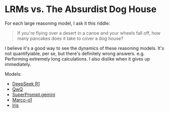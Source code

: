 # LRMs vs. The Absurdist Dog House

For each large reasoning model, I ask it this riddle:

> If you're flying over a desert in a canoe and your wheels fall off, how many pancakes does it take to cover a dog house?

I believe it's a good way to see the dynamics of these reasoning models. It's not
quantifyiable, per se, but there's definitely wrong answers. e.g. Performing extremely
long calculations. I also dislike when it gives up immediately.

Models:

* [DeepSeek R1](deepseek-r1.md)
* [QwQ](qwq.md)
* [SuperPrompt.gemini](SuperPrompt.gemini.md)
* [Marco-o1](marco-o1)
* [Iris](iris.md)

